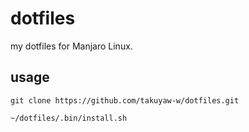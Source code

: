 # dotfiles

my dotfiles for Manjaro Linux.

## usage

```
git clone https://github.com/takuyaw-w/dotfiles.git

~/dotfiles/.bin/install.sh
```

